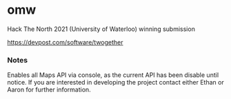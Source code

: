 # omw

Hack The North 2021 (University of Waterloo) winning submission

https://devpost.com/software/twogether

### Notes

Enables all Maps API via console, as the current API has been disable until notice. If you are interested in developing the project contact either Ethan or Aaron for further information.
